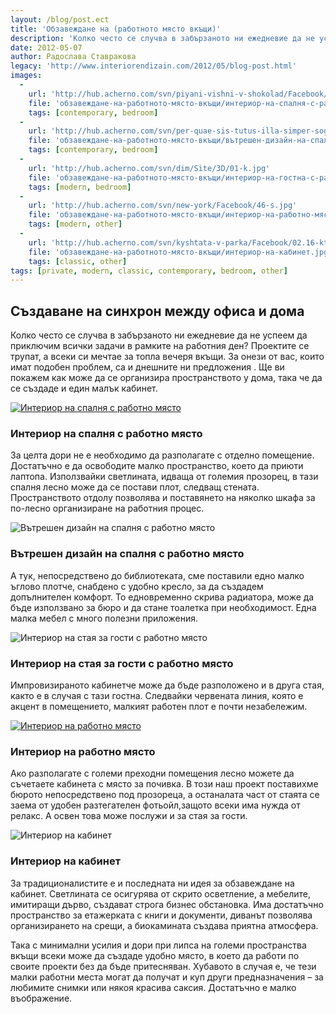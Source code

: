 ```yaml
---
layout: /blog/post.ect
title: 'Обзавеждане на (работното място вкъщи)'
description: 'Колко често се случва в забързаното ни ежедневие да не успеем да приключим всички задачи в рамките на работния ден? За онези от вас, които имат подобен проблем, са и днешните ни предложения . Ще ви покажем как може да се организира пространството у дома, така че да се създаде и един малък кабинет.'
date: 2012-05-07
author: Радослава Ставракова
legacy: 'http://www.interiorendizain.com/2012/05/blog-post.html'
images:
  -
    url: 'http://hub.acherno.com/svn/piyani-vishni-v-shokolad/Facebook/31-k-t.jpg'
    file: 'обзавеждане-на-работното-място-вкъщи/интериор-на-спалня-с-работно-място.jpg'
    tags: [contemporary, bedroom]
  -
    url: 'http://hub.acherno.com/svn/per-quae-sis-tutus-illa-simper-sogites/Facebook/04-s_f.jpg'
    file: 'обзавеждане-на-работното-място-вкъщи/вътрешен-дизайн-на-спалня-с-работно-място.jpg'
    tags: [contemporary, bedroom]
  -
    url: 'http://hub.acherno.com/svn/dim/Site/3D/01-k.jpg'
    file: 'обзавеждане-на-работното-място-вкъщи/интериор-на-гостна-с-работно-място.jpg'
    tags: [modern, bedroom]
  -
    url: 'http://hub.acherno.com/svn/new-york/Facebook/46-s.jpg'
    file: 'обзавеждане-на-работното-място-вкъщи/интериор-на-работно-място.jpg'
    tags: [modern, other]
  -
    url: 'http://hub.acherno.com/svn/kyshtata-v-parka/Facebook/02.16-kt.jpg'
    file: 'обзавеждане-на-работното-място-вкъщи/интериор-на-кабинет.jpg'
    tags: [classic, other]
tags: [private, modern, classic, contemporary, bedroom, other]
---
```

## **Създаване на синхрон** между офиса и дома
Колко често се случва в забързаното ни ежедневие да не успеем да приключим всички задачи в рамките на работния ден? Проектите се трупат, а всеки си мечтае за топла вечеря вкъщи. За онези от вас, които имат подобен проблем, са и днешните ни предложения . Ще ви покажем как може да се организира пространството у дома, така че да се създаде и един малък кабинет.

[![Интериор на спалня с работно място](обзавеждане-на-работното-място-вкъщи/интериор-на-спалня-с-работно-място.jpg)](http://acherno.bg/интериорен-дизайн/апартамент/пияни-вишни-в-шоколад/интериорен-дизайн.html)
### Интериор на спалня с **работно място**

За целта дори не е необходимо да разполагате с отделно помещение. Достатъчно е да освободите малко пространство, което да приюти лаптопа. Използвайки светлината, идваща от големия прозорец, в тази спалня лесно може да се постави плот, следващ стената. Пространството отдолу позволява и поставянето на няколко шкафа за по-лесно организиране на работния процес.

![Вътрешен дизайн на спалня с работно място](обзавеждане-на-работното-място-вкъщи/вътрешен-дизайн-на-спалня-с-работно-място.jpg)
### Вътрешен дизайн на спалня с **работно място**

А тук, непосредствено до библиотеката, сме поставили едно малко ъглово плотче, снабдено с удобно кресло, за да създадем допълнителен комфорт. То едновременно скрива радиатора, може да бъде използвано за бюро и да стане тоалетка при необходимост. Една малка мебел с много полезни приложения.

![Интериор на стая за гости с работно място](обзавеждане-на-работното-място-вкъщи/интериор-на-гостна-с-работно-място.jpg)
### Интериор на стая за гости с **работно място**

Импровизираното кабинетче може да бъде разположено и в друга стая, както е в случая с тази гостна. Следвайки червената линия, която е акцент в помещението, малкият работен плот е почти незабележим.

[![Интериор на работно място](обзавеждане-на-работното-място-вкъщи/интериор-на-работно-място.jpg)](http://acherno.bg/интериорен-дизайн/апартамент/ню-йорк/интериорен-дизайн.html)
### Интериор на **работно място**

Ако разполагате с големи преходни помещения лесно можете да съчетаете кабинета с място за почивка. В този наш проект поставихме бюрото непосредствено под прозореца, а останалата част от стаята се заема от удобен разтегателен фотьойл,защото всеки има нужда от релакс. А освен това може послужи и за стая за гости.

![Интериор на кабинет](обзавеждане-на-работното-място-вкъщи/интериор-на-кабинет.jpg)
### Интериор на **кабинет**

За традиционалистите е и последната ни идея за обзавеждане на кабинет. Светлината се осигурява от скрито осветление, а мебелите, имитиращи дърво, създават строга бизнес обстановка. Има достатъчно пространство за етажерката с книги и документи, диванът позволява организирането на срещи, а биокамината създава приятна атмосфера.

Така с минимални усилия и дори при липса на големи пространства вкъщи всеки може да създаде удобно място, в което да работи по своите проекти без да бъде притесняван. Хубавото в случая е, че тези малки работни места могат да получат и куп други предназначения – за любимите снимки или някоя красива саксия. Достатъчно е малко въображение.